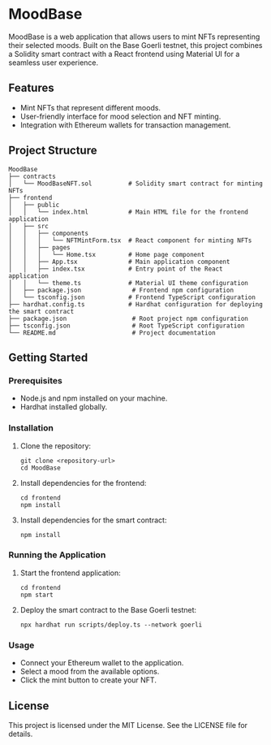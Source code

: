 # MoodBase

MoodBase is a web application that allows users to mint NFTs representing their selected moods. Built on the Base Goerli testnet, this project combines a Solidity smart contract with a React frontend using Material UI for a seamless user experience.

## Features

- Mint NFTs that represent different moods.
- User-friendly interface for mood selection and NFT minting.
- Integration with Ethereum wallets for transaction management.

## Project Structure

```
MoodBase
├── contracts
│   └── MoodBaseNFT.sol          # Solidity smart contract for minting NFTs
├── frontend
│   ├── public
│   │   └── index.html           # Main HTML file for the frontend application
│   ├── src
│   │   ├── components
│   │   │   └── NFTMintForm.tsx  # React component for minting NFTs
│   │   ├── pages
│   │   │   └── Home.tsx         # Home page component
│   │   ├── App.tsx              # Main application component
│   │   ├── index.tsx            # Entry point of the React application
│   │   └── theme.ts             # Material UI theme configuration
│   ├── package.json              # Frontend npm configuration
│   └── tsconfig.json            # Frontend TypeScript configuration
├── hardhat.config.ts            # Hardhat configuration for deploying the smart contract
├── package.json                  # Root project npm configuration
├── tsconfig.json                 # Root TypeScript configuration
└── README.md                     # Project documentation
```

## Getting Started

### Prerequisites

- Node.js and npm installed on your machine.
- Hardhat installed globally.

### Installation

1. Clone the repository:
   ```
   git clone <repository-url>
   cd MoodBase
   ```

2. Install dependencies for the frontend:
   ```
   cd frontend
   npm install
   ```

3. Install dependencies for the smart contract:
   ```
   npm install
   ```

### Running the Application

1. Start the frontend application:
   ```
   cd frontend
   npm start
   ```

2. Deploy the smart contract to the Base Goerli testnet:
   ```
   npx hardhat run scripts/deploy.ts --network goerli
   ```

### Usage

- Connect your Ethereum wallet to the application.
- Select a mood from the available options.
- Click the mint button to create your NFT.

## License

This project is licensed under the MIT License. See the LICENSE file for details.

